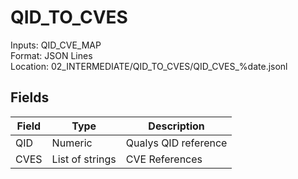 # QID_TO_CVES

Inputs: QID_CVE_MAP   
Format: JSON Lines  
Location: 02_INTERMEDIATE/QID_TO_CVES/QID_CVES_%date.jsonl

## Fields

| Field           | Type            | Description               |
|-----------------|-----------------|---------------------------|
| QID             | Numeric         | Qualys QID reference      |  
| CVES            | List of strings | CVE References            |  
